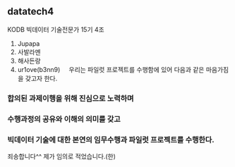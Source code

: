 ## datatech4  
KODB 빅데이터 기술전문가 15기 4조  
  
1) Jupapa  
2) 사발라멘  
3) 해사든랑  
4) ur1ove(b3nn9)  
    
우리는 파일럿 프로젝트를 수행함에 있어 다음과 같은 마음가짐을 갖고자 한다.  
  
### 합의된 과제이행을 위해 진심으로 노력하며  
### 수행과정의 공유와 이해의 의미를 갖고  
### 빅데이터 기술에 대한 본연의 임무수행과 파일럿 프로젝트를 수행한다.  
  
죄송합니다^^ 제가 임의로 적었습니다.(한)  
